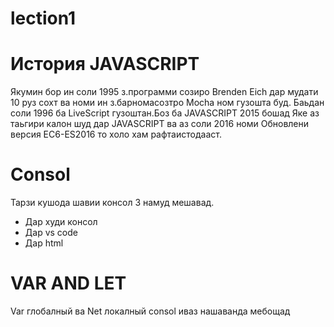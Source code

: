 # lection1


# История JAVASCRIPT
 Якумин бор ин соли 1995 з.программи созиро  Brenden Eich дар мудати 10 руз сохт ва номи ин з.барномасозтро Mocha ном гузошта буд. Баьдан соли 1996 ба LiveScript гузоштан.Боз ба JAVASCRIPT 2015 бошад Яке аз таьгири калон шуд дар JAVASCRIPT ва аз соли 2016 номи Обновлени версия ЕС6-ES2016 то холо хам рафтаистодааст.

# Consol
Тарзи кушода шавии консол 3 намуд мешавад.
- Дар худи консол
- Дар vs code 
- Дар html


# VAR AND LET



 Var глобалный ва Net локалный consol иваз нашаванда мебощад
 
